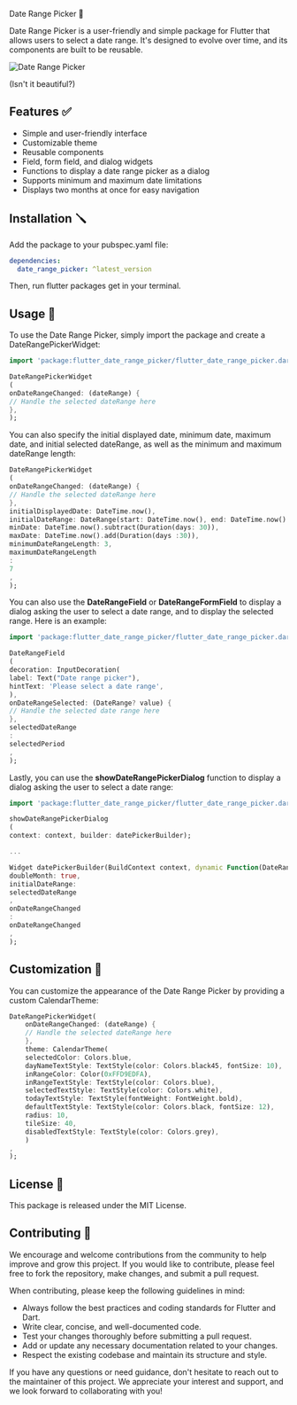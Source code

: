Date Range Picker 📅

Date Range Picker is a user-friendly and simple package for Flutter that allows users to select a date range. It's
designed to evolve over time, and its components are built to be reusable.

![Date Range Picker](
https://raw.githubusercontent.com/GaspardMerten/date_range_picker/main/assets/dialog.png)

(Isn't it beautiful?)

## Features ✅

- Simple and user-friendly interface
- Customizable theme
- Reusable components
- Field, form field, and dialog widgets
- Functions to display a date range picker as a dialog
- Supports minimum and maximum date limitations
- Displays two months at once for easy navigation

## Installation 🪛

Add the package to your pubspec.yaml file:

```yaml 
dependencies:
  date_range_picker: ^latest_version
```

Then, run flutter packages get in your terminal.

## Usage 📖

To use the Date Range Picker, simply import the package and create a DateRangePickerWidget:

```dart
import 'package:flutter_date_range_picker/flutter_date_range_picker.dart';

DateRangePickerWidget
(
onDateRangeChanged: (dateRange) {
// Handle the selected dateRange here
},
);
```

You can also specify the initial displayed date, minimum date, maximum date, and initial selected dateRange, as well as
the minimum and maximum dateRange length:

```dart
DateRangePickerWidget
(
onDateRangeChanged: (dateRange) {
// Handle the selected dateRange here
},
initialDisplayedDate: DateTime.now(),
initialDateRange: DateRange(start: DateTime.now(), end: DateTime.now().add(Duration(days: 7))),
minDate: DateTime.now().subtract(Duration(days: 30)),
maxDate: DateTime.now().add(Duration(days :30)),
minimumDateRangeLength: 3,
maximumDateRangeLength
:
7
,
);
```

You can also use the <b>DateRangeField</b> or <b>DateRangeFormField</b> to display a dialog asking the user to select a
date range, and to display the selected range. Here is an example:

```dart
import 'package:flutter_date_range_picker/flutter_date_range_picker.dart';

DateRangeField
(
decoration: InputDecoration(
label: Text("Date range picker"),
hintText: 'Please select a date range',
),
onDateRangeSelected: (DateRange? value) {
// Handle the selected date range here
},
selectedDateRange
:
selectedPeriod
,
);
```

Lastly, you can use the <b>showDateRangePickerDialog</b> function to display a dialog asking the user to select a date
range:

```dart
import 'package:flutter_date_range_picker/flutter_date_range_picker.dart';

showDateRangePickerDialog
(
context: context, builder: datePickerBuilder);

...

Widget datePickerBuilder(BuildContext context, dynamic Function(DateRange) onDateRangeChanged) => DateRangePickerWidget(
doubleMonth: true,
initialDateRange:
selectedDateRange
,
onDateRangeChanged
:
onDateRangeChanged
,
);

```

## Customization 🎨

You can customize the appearance of the Date Range Picker by providing a custom CalendarTheme:

```dart
DateRangePickerWidget(
    onDateRangeChanged: (dateRange) {
    // Handle the selected dateRange here
    },
    theme: CalendarTheme(
    selectedColor: Colors.blue,
    dayNameTextStyle: TextStyle(color: Colors.black45, fontSize: 10),
    inRangeColor: Color(0xFFD9EDFA),
    inRangeTextStyle: TextStyle(color: Colors.blue),
    selectedTextStyle: TextStyle(color: Colors.white),
    todayTextStyle: TextStyle(fontWeight: FontWeight.bold),
    defaultTextStyle: TextStyle(color: Colors.black, fontSize: 12),
    radius: 10,
    tileSize: 40,
    disabledTextStyle: TextStyle(color: Colors.grey),
    )
,
);
```

## License 📜

This package is released under the MIT License.

## Contributing 🤝

We encourage and welcome contributions from the community to help improve and grow this project. If you would like to
contribute, please feel free to fork the repository, make changes, and submit a pull request.

When contributing, please keep the following guidelines in mind:

- Always follow the best practices and coding standards for Flutter and Dart.
- Write clear, concise, and well-documented code.
- Test your changes thoroughly before submitting a pull request.
- Add or update any necessary documentation related to your changes.
- Respect the existing codebase and maintain its structure and style.

If you have any questions or need guidance, don't hesitate to reach out to the maintainer of this project. We appreciate
your interest and support, and we look forward to collaborating with you!